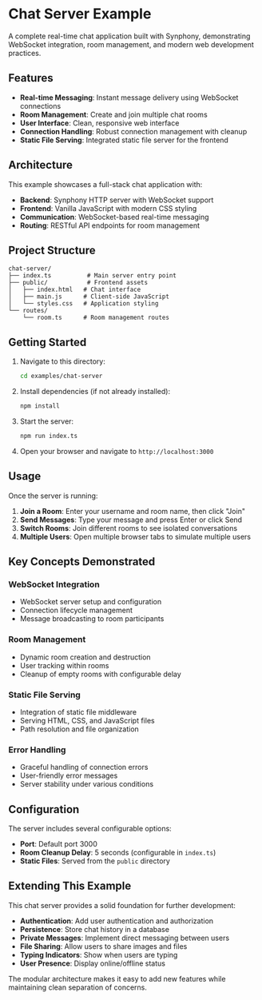 # Chat Server Example

A complete real-time chat application built with Synphony, demonstrating WebSocket integration, room management, and modern web development practices.

## Features

- **Real-time Messaging**: Instant message delivery using WebSocket connections
- **Room Management**: Create and join multiple chat rooms
- **User Interface**: Clean, responsive web interface
- **Connection Handling**: Robust connection management with cleanup
- **Static File Serving**: Integrated static file server for the frontend

## Architecture

This example showcases a full-stack chat application with:

- **Backend**: Synphony HTTP server with WebSocket support
- **Frontend**: Vanilla JavaScript with modern CSS styling
- **Communication**: WebSocket-based real-time messaging
- **Routing**: RESTful API endpoints for room management

## Project Structure

```
chat-server/
├── index.ts          # Main server entry point
├── public/           # Frontend assets
│   ├── index.html   # Chat interface
│   ├── main.js      # Client-side JavaScript
│   └── styles.css   # Application styling
└── routes/
    └── room.ts      # Room management routes
```

## Getting Started

1. Navigate to this directory:
   ```bash
   cd examples/chat-server
   ```

2. Install dependencies (if not already installed):
   ```bash
   npm install
   ```

3. Start the server:
   ```bash
   npm run index.ts
   ```

4. Open your browser and navigate to `http://localhost:3000`

## Usage

Once the server is running:

1. **Join a Room**: Enter your username and room name, then click "Join"
2. **Send Messages**: Type your message and press Enter or click Send
3. **Switch Rooms**: Join different rooms to see isolated conversations
4. **Multiple Users**: Open multiple browser tabs to simulate multiple users

## Key Concepts Demonstrated

### WebSocket Integration
- WebSocket server setup and configuration
- Connection lifecycle management
- Message broadcasting to room participants

### Room Management
- Dynamic room creation and destruction
- User tracking within rooms
- Cleanup of empty rooms with configurable delay

### Static File Serving
- Integration of static file middleware
- Serving HTML, CSS, and JavaScript files
- Path resolution and file organization

### Error Handling
- Graceful handling of connection errors
- User-friendly error messages
- Server stability under various conditions

## Configuration

The server includes several configurable options:

- **Port**: Default port 3000
- **Room Cleanup Delay**: 5 seconds (configurable in `index.ts`)
- **Static Files**: Served from the `public` directory

## Extending This Example

This chat server provides a solid foundation for further development:

- **Authentication**: Add user authentication and authorization
- **Persistence**: Store chat history in a database
- **Private Messages**: Implement direct messaging between users
- **File Sharing**: Allow users to share images and files
- **Typing Indicators**: Show when users are typing
- **User Presence**: Display online/offline status

The modular architecture makes it easy to add new features while maintaining clean separation of concerns.
